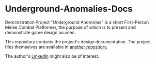 # Underground-Anomalies-Docs

Demonstration Project "Underground Anomalies" is a short First-Person Melee Combat Platformer, the purpose of which is to present and demonstrate game design acumen.

This repository contains the project's design documentation. The project files themselves are available in [another repository](https://github.com/ADKAdrianPL/Underground-Anomalies-Files).

The author's [LinkedIn](https://www.linkedin.com/in/adrian-kruszynski/) might also be of interest.
